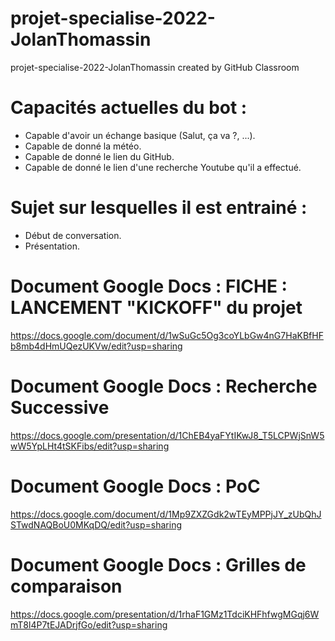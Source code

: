 # projet-specialise-2022-JolanThomassin
projet-specialise-2022-JolanThomassin created by GitHub Classroom

# Capacités actuelles du bot :
 - Capable d'avoir un échange basique (Salut, ça va ?, ...).
 - Capable de donné la météo.
 - Capable de donné le lien du GitHub.
 - Capable de donné le lien d'une recherche Youtube qu'il a effectué.

# Sujet sur lesquelles il est entrainé :
 - Début de conversation.
 - Présentation.
 
# Document Google Docs : FICHE : LANCEMENT "KICKOFF" du projet
https://docs.google.com/document/d/1wSuGc5Og3coYLbGw4nG7HaKBfHFb8mb4dHmUQezUKVw/edit?usp=sharing

# Document Google Docs : Recherche Successive
https://docs.google.com/presentation/d/1ChEB4yaFYtIKwJ8_T5LCPWjSnW5wW5YpLHt4tSKFibs/edit?usp=sharing

# Document Google Docs : PoC  
https://docs.google.com/document/d/1Mp9ZXZGdk2wTEyMPPjJY_zUbQhJSTwdNAQBoU0MKqDQ/edit?usp=sharing

# Document Google Docs : Grilles de comparaison
https://docs.google.com/presentation/d/1rhaF1GMz1TdciKHFhfwgMGqj6WmT8l4P7tEJADrjfGo/edit?usp=sharing
